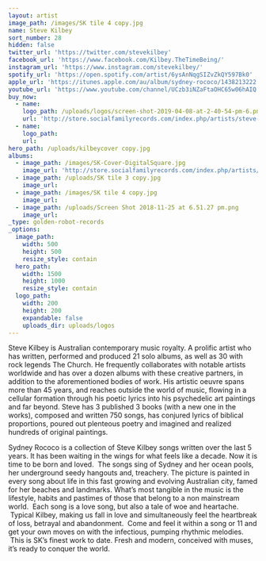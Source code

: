 ```yaml
---
layout: artist
image_path: /images/SK tile 4 copy.jpg
name: Steve Kilbey
sort_number: 28
hidden: false
twitter_url: 'https://twitter.com/stevekilbey'
facebook_url: 'https://www.facebook.com/Kilbey.TheTimeBeing/'
instagram_url: 'https://www.instagram.com/stevekilbey/'
spotify_url: 'https://open.spotify.com/artist/6ysAnNqgSIZvZkQY597Bk0'
apple_url: 'https://itunes.apple.com/au/album/sydney-rococo/1438213222'
youtube_url: 'https://www.youtube.com/channel/UCzb3iNZaFtaOHC65w06hAIQ'
buy_now:
  - name:
    logo_path: /uploads/logos/screen-shot-2019-04-08-at-2-40-54-pm-6.png
    url: 'http://store.socialfamilyrecords.com/index.php/artists/steve-kilbey.html'
  - name:
    logo_path:
    url:
hero_path: /uploads/kilbeycover copy.jpg
albums:
  - image_path: /images/SK-Cover-DigitalSquare.jpg
    image_url: 'http://store.socialfamilyrecords.com/index.php/artists/steve-kilbey.html'
  - image_path: /uploads/SK tile 3 copy.jpg
    image_url:
  - image_path: /images/SK tile 4 copy.jpg
    image_url:
  - image_path: /uploads/Screen Shot 2018-11-25 at 6.51.27 pm.png
    image_url:
_type: golden-robot-records
_options:
  image_path:
    width: 500
    height: 500
    resize_style: contain
  hero_path:
    width: 1500
    height: 1000
    resize_style: contain
  logo_path:
    width: 200
    height: 200
    expandable: false
    uploads_dir: uploads/logos
---
```


Steve Kilbey is Australian contemporary music royalty. A prolific artist who has written, performed and produced 21 solo albums, as well as 30 with rock legends The Church. He frequently collaborates with notable artists worldwide and has over a dozen albums with these creative partners, in addition to the aforementioned bodies of work. His artistic oeuvre spans more than 45 years, and reaches outside the world of music, flowing in a cellular formation through his poetic lyrics into his psychedelic art paintings and far beyond. Steve has 3 published 3 books (with a new one in the works), composed and written 750 songs, has conjured lyrics of biblical proportions, poured out plenteous poetry and imagined and realized hundreds of original paintings.

Sydney Rococo is a collection of Steve Kilbey songs written over the last 5 years. It has been waiting in the wings for what feels like a decade. Now it is time to be born and loved.  The songs sing of Sydney and her ocean pools, her underground seedy hangouts and, treachery. The picture is painted in every song about life in this fast growing and evolving Australian city, famed for her beaches and landmarks. What’s most tangible in the music is the lifestyle, habits and pastimes of those that belong to a non mainstream world.  Each song is a love song, but also a tale of woe and heartache.  Typical Kilbey, making us fall in love and simultaneously feel the heartbreak of loss, betrayal and abandonment.  Come and feel it within a song or 11 and get your own moves on with the infectious, pumping rhythmic melodies.  This is SK’s finest work to date. Fresh and modern, conceived with muses, it’s ready to conquer the world.